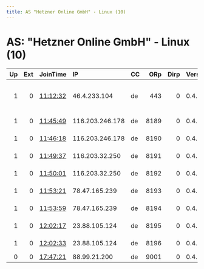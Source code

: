```yaml
---
title: AS "Hetzner Online GmbH" - Linux (10)
---
```


# AS: "Hetzner Online GmbH" - Linux (10)

|   Up |   Ext | JoinTime                                                                                              | IP              | CC   |   ORp |   Dirp | Version   | Contact                      | Nickname            |   eFamMembers |
|-----:|------:|:------------------------------------------------------------------------------------------------------|:----------------|:-----|------:|-------:|:----------|:-----------------------------|:--------------------|--------------:|
|    1 |     0 | [11:12:32](https://nusenu.github.io/OrNetStats/w/relay/784316FB7394FE129B9B81E011DD856DB80F3E7B.html) | 46.4.233.104    | de   |   443 |      0 | 0.4.6.10  | Random Mike &lt;nobody AT ex | Mikedideditheconfig |             1 |
|    1 |     0 | [11:45:49](https://nusenu.github.io/OrNetStats/w/relay/5736285231F282FCACFE8EF13004B84BCD827141.html) | 116.203.246.178 | de   |  8189 |      0 | 0.4.6.10  | email:abuse lokodlare.co     | hetzDEicebeer89     |           192 |
|    1 |     0 | [11:46:18](https://nusenu.github.io/OrNetStats/w/relay/A5E4EB513307AAC61C49A457DE458F41302DFEBF.html) | 116.203.246.178 | de   |  8190 |      0 | 0.4.6.10  | email:abuse lokodlare.co     | hetzDEicebeer90     |           192 |
|    1 |     0 | [11:49:37](https://nusenu.github.io/OrNetStats/w/relay/D6A75E0C04756CEAA20C5B1ED90F718AD6D06495.html) | 116.203.32.250  | de   |  8191 |      0 | 0.4.6.10  | email:abuse lokodlare.co     | hetzDEicebeer91     |           192 |
|    1 |     0 | [11:50:01](https://nusenu.github.io/OrNetStats/w/relay/391BBFC99AE67BE8E726B2C6E724A5B33F1789B3.html) | 116.203.32.250  | de   |  8192 |      0 | 0.4.6.10  | email:abuse lokodlare.co     | hetzDEicebeer92     |           192 |
|    1 |     0 | [11:53:21](https://nusenu.github.io/OrNetStats/w/relay/38EA31CEBF4B074D42338BF0254C8B914FB0DE58.html) | 78.47.165.239   | de   |  8193 |      0 | 0.4.6.10  | email:abuse lokodlare.co     | hetzDEicebeer93     |           192 |
|    1 |     0 | [11:53:59](https://nusenu.github.io/OrNetStats/w/relay/4E5EBC164EF9B9904843ADB6611555A12E017DDA.html) | 78.47.165.239   | de   |  8194 |      0 | 0.4.6.10  | email:abuse lokodlare.co     | hetzDEicebeer94     |           192 |
|    1 |     0 | [12:02:17](https://nusenu.github.io/OrNetStats/w/relay/83D9E3C3B2E4DAE4967AC4044DA7BC995E93687F.html) | 23.88.105.124   | de   |  8195 |      0 | 0.4.6.10  | email:abuse lokodlare.co     | hetzDEicebeer95     |           192 |
|    1 |     0 | [12:02:33](https://nusenu.github.io/OrNetStats/w/relay/81585405AE0D14CF06C89841293030B89C19222F.html) | 23.88.105.124   | de   |  8196 |      0 | 0.4.6.10  | email:abuse lokodlare.co     | hetzDEicebeer96     |           192 |
|    0 |     0 | [17:47:21](https://nusenu.github.io/OrNetStats/w/relay/4A8DB2FF9C410D32E7634FCF8CC6ACBFD708F373.html) | 88.99.21.200    | de   |  9001 |      0 | 0.4.5.10  | None                         | magdeburg4ucraine   |             1 |
